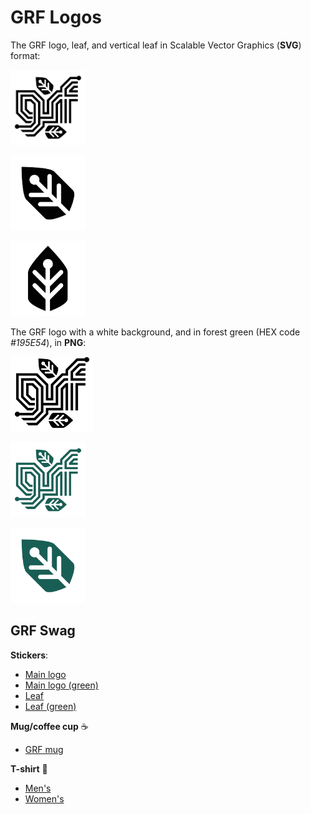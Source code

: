 # GRF Logos

The GRF logo, leaf, and vertical leaf in Scalable Vector Graphics (**SVG**) format:

<p><img src='https://raw.githubusercontent.com/grf-labs/grf/master/images/logo/grf_logo.svg' height="120" /></p>
<p><img src='https://raw.githubusercontent.com/grf-labs/grf/master/images/logo/grf_leaf.svg' height="120" /></p>
<p><img src='https://raw.githubusercontent.com/grf-labs/grf/master/images/logo/grf_leaf_vertical.svg' height="120" /></p>

The GRF logo with a white background, and in forest green (HEX code _#195E54_), in **PNG**:

<p><img src='https://raw.githubusercontent.com/grf-labs/grf/master/images/logo/grf_logo_wbg_cropped.png' height="120" /></p>
<p><img src='https://raw.githubusercontent.com/grf-labs/grf/master/images/logo/grf_logo_green.png' height="120" /></p>
<p><img src='https://raw.githubusercontent.com/grf-labs/grf/master/images/logo/grf_leaf_green.png' height="120" /></p>

## GRF Swag

**Stickers**:

* [Main logo](https://www.zazzle.com/z/atwmynaw)
* [Main logo (green)](https://www.zazzle.com/z/53j7d2y1)
* [Leaf](https://www.zazzle.com/z/exa5ynyz)
* [Leaf (green)](https://www.zazzle.com/z/f5eagrgn)

**Mug/coffee cup** ☕
* [GRF mug](https://www.zazzle.com/z/a3cmanu3)

**T-shirt** 👕
* [Men's](https://www.zazzle.com/z/pisi5kym)
* [Women's](https://www.zazzle.com/z/axt98ip9)
